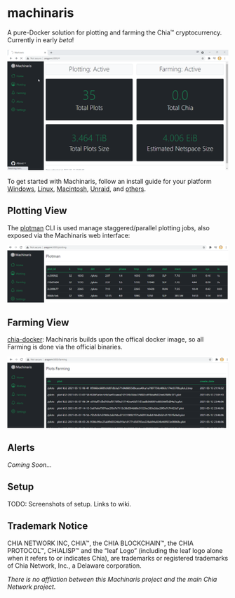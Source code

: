 # machinaris

A pure-Docker solution for plotting and farming the Chia™ cryptocurrency.  Currently in early *beta*!

![Home](./docs/img/machinaris_home.png)

To get started with Machinaris, follow an install guide for your platform [Windows](https://github.com/guydavis/machinaris/wiki/Windows), [Linux](https://github.com/guydavis/machinaris/wiki/Linux), [Macintosh](https://github.com/guydavis/machinaris/wiki/MacOS), [Unraid](https://github.com/guydavis/machinaris/wiki/Unraid), and [others](https://github.com/guydavis/machinaris/wiki/Generic).

## Plotting View

The [plotman](https://github.com/ericaltendorf/plotman) CLI is used manage staggered/parallel plotting jobs, also exposed via the Machinaris web interface:

![Plotting](./docs/img/machinaris_plotting.png)

## Farming View

[chia-docker](https://github.com/orgs/Chia-Network/packages/container/package/chia): Machinaris builds upon the offical docker image, so all Farming is done via the official binaries.

![Farming](./docs/img/machinaris_farming.png)

## Alerts

*Coming Soon...*

## Setup

TODO: Screenshots of setup.  Links to wiki.

## Trademark Notice
CHIA NETWORK INC, CHIA™, the CHIA BLOCKCHAIN™, the CHIA PROTOCOL™, CHIALISP™ and the “leaf Logo” (including the leaf logo alone when it refers to or indicates Chia), are trademarks or registered trademarks of Chia Network, Inc., a Delaware corporation.  

*There is no affliation between this Machinaris project and the main Chia Network project.*
